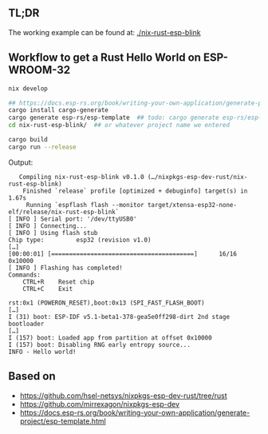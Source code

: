 ## TL;DR

The working example can be found at:
[./nix-rust-esp-blink](./nix-rust-esp-blink)


## Workflow to get a Rust Hello World on ESP-WROOM-32

```sh
nix develop

## https://docs.esp-rs.org/book/writing-your-own-application/generate-project/index.html
cargo install cargo-generate
cargo generate esp-rs/esp-template  ## todo: cargo generate esp-rs/esp-idf-template cargo
cd nix-rust-esp-blink/  ## or whatever project name we entered

cargo build
cargo run --release
```

Output:
```
   Compiling nix-rust-esp-blink v0.1.0 (…/nixpkgs-esp-dev-rust/nix-rust-esp-blink)
    Finished `release` profile [optimized + debuginfo] target(s) in 1.67s
     Running `espflash flash --monitor target/xtensa-esp32-none-elf/release/nix-rust-esp-blink`
[ INFO ] Serial port: '/dev/ttyUSB0'
[ INFO ] Connecting...
[ INFO ] Using flash stub
Chip type:         esp32 (revision v1.0)
[…]
[00:00:01] [========================================]      16/16      0x10000                                                                                                                  [ INFO ] Flashing has completed!
Commands:
    CTRL+R    Reset chip
    CTRL+C    Exit

rst:0x1 (POWERON_RESET),boot:0x13 (SPI_FAST_FLASH_BOOT)
[…]
I (31) boot: ESP-IDF v5.1-beta1-378-gea5e0ff298-dirt 2nd stage bootloader
[…]
I (157) boot: Loaded app from partition at offset 0x10000
I (157) boot: Disabling RNG early entropy source...
INFO - Hello world!
```


## Based on

* https://github.com/hsel-netsys/nixpkgs-esp-dev-rust/tree/rust
* https://github.com/mirrexagon/nixpkgs-esp-dev
* https://docs.esp-rs.org/book/writing-your-own-application/generate-project/esp-template.html
